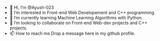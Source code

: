 - 👋 Hi, I’m @Ayush-023
- 👀 I’m interested in Front-end Web Developement and C++ programming.
- 🌱 I’m currently learning Machine Learning Algorithms with Python.
- 💞️ I’m looking to collaborate on Front-end Web-dev projects and C++ projects.
- 📫 How to reach me Drop a message here in my github profile.

<!---
Ayush-023/Ayush-023 is a ✨ special ✨ repository because its `README.md` (this file) appears on your GitHub profile.
You can click the Preview link to take a look at your changes.
--->
